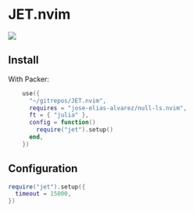 # JET.nvim

![](https://aws1.discourse-cdn.com/business5/uploads/julialang/original/3X/b/4/b47f035733d3f3fab9dd9c13f0e5446e60f59d3c.jpeg)

## Install

With Packer:

```lua
    use({
      "~/gitrepos/JET.nvim",
      requires = "jose-elias-alvarez/null-ls.nvim",
      ft = { "julia" },
      config = function()
        require("jet").setup()
      end,
    })
```

## Configuration

```lua
require("jet").setup({
  timeout = 15000,
})
```
